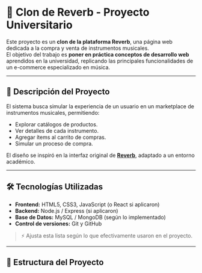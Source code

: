 # 🎸 Clon de Reverb - Proyecto Universitario

Este proyecto es un **clon de la plataforma Reverb**, una página web dedicada a la compra y venta de instrumentos musicales.  
El objetivo del trabajo es **poner en práctica conceptos de desarrollo web** aprendidos en la universidad, replicando las principales funcionalidades de un e-commerce especializado en música.

---

## 🚀 Descripción del Proyecto

El sistema busca simular la experiencia de un usuario en un marketplace de instrumentos musicales, permitiendo:

- Explorar catálogos de productos.
- Ver detalles de cada instrumento.
- Agregar ítems al carrito de compras.
- Simular un proceso de compra.

El diseño se inspiró en la interfaz original de **[Reverb](https://reverb.com/)**, adaptado a un entorno académico.

---

## 🛠️ Tecnologías Utilizadas

- **Frontend:** HTML5, CSS3, JavaScript (o React si aplicaron)
- **Backend:** Node.js / Express (si aplicaron)  
- **Base de Datos:** MySQL / MongoDB (según lo implementado)  
- **Control de versiones:** Git y GitHub  

> ⚡ Ajusta esta lista según lo que efectivamente usaron en el proyecto.

---

## 📂 Estructura del Proyecto

